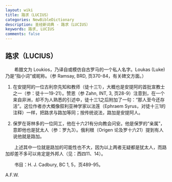 ```yaml
---
layout: wiki
title: 路求（LUCIUS）
categories: NewBibleDictionary
description: 圣经新词典 - 路求（LUCIUS）
keywords: 路求, LUCIUS
comments: false
---
```


## 路求（LUCIUS）

　　希腊文为 Loukios，乃译自或模仿自古罗马的一个私人名字。Loukas (Luke)乃是“指小词”或昵称。（参 Ramsay, BRD, 页370-84，有关碑文方面。）

1. 在安提阿的一位古利奈先知和教师（徒十三1），大概也是安提阿的首批宣教士之一（参：徒十一19-21）。赞恩（参 Zahn, INT, 3, 页28-9）注意到，在一个来自非洲，却不为人熟悉的引述中，徒十三1之后附加了一句：“那人至今还存活”。这位作者亦大概像叙利亚神学家以法莲（Ephraem Syrus，对徒十三1的注释）一样，把路求与路加等同；按传统说法，路加是安提阿人。

2. 保罗在哥林多的一位同工，他在十六21有分向教会问安。他是保罗的“亲属”，意即他也是犹太人（参：罗九3）。俄利根（Origen 论及罗十六21）提到有人说他就是路加。

　　上述其中一位就是路加的可能性也不大，因为以上两者无疑都是犹太人，而路加却差不多可以肯定是外邦人（见：西四11、14）。

　　书目：H. J. Cadbury, BC 1, 5，页489-95。

A.F.W.









